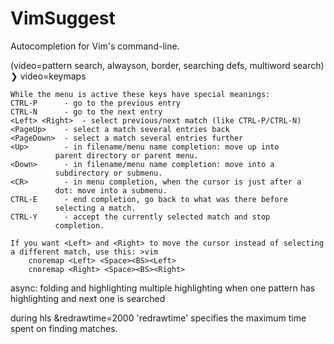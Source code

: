 # VimSuggest
Autocompletion for Vim's command-line.

(video=pattern search, alwayson, border, searching defs, multiword search)
❯ video=keymaps

	While the menu is active these keys have special meanings:
	CTRL-P		- go to the previous entry
	CTRL-N		- go to the next entry
	<Left> <Right>	- select previous/next match (like CTRL-P/CTRL-N)
	<PageUp>	- select a match several entries back
	<PageDown>	- select a match several entries further
	<Up>		- in filename/menu name completion: move up into
			  parent directory or parent menu.
	<Down>		- in filename/menu name completion: move into a
			  subdirectory or submenu.
	<CR>		- in menu completion, when the cursor is just after a
			  dot: move into a submenu.
	CTRL-E		- end completion, go back to what was there before
			  selecting a match.
	CTRL-Y		- accept the currently selected match and stop
			  completion.

	If you want <Left> and <Right> to move the cursor instead of selecting
	a different match, use this: >vim
		cnoremap <Left> <Space><BS><Left>
		cnoremap <Right> <Space><BS><Right>

async: folding and highlighting
multiple highlighting when one pattern has highlighting and next one is searched

during hls
&redrawtime=2000 
	'redrawtime' specifies the maximum time spent on finding matches.
